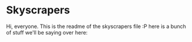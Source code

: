 # Skyscrapers
Hi, everyone. This is the readme of the skyscrapers file :P
here is a bunch of stuff we'll be saying over here:
